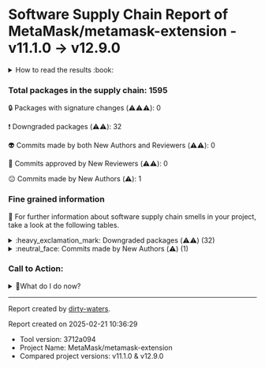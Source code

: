
# Software Supply Chain Report of MetaMask/metamask-extension - v11.1.0 &rarr; v12.9.0


<details>
    <summary>How to read the results :book: </summary>
    
 Dirty-waters has analyzed your project dependencies and found different categories for each of them:

    
 - ⚠️⚠️⚠️ : high severity 

    
 - ⚠️⚠️: medium severity 

    
 - ⚠️: low severity 

</details>
        

 ### Total packages in the supply chain: 1595

 :lock: Packages with signature changes (⚠️⚠️⚠️): 0

 :heavy_exclamation_mark: Downgraded packages (⚠️⚠️): 32

 :alien: Commits made by both New Authors and Reviewers (⚠️⚠️): 0

 :see_no_evil: Commits approved by New Reviewers (⚠️⚠️): 0

 :neutral_face: Commits made by New Authors (⚠️): 1

### Fine grained information

:dolphin: For further information about software supply chain smells in your project, take a look at the following tables.


<details>
    <summary>:heavy_exclamation_mark: Downgraded packages (⚠️⚠️) (32)</summary>
        


| package_name             | repo_link   | category           | old_version   | new_version               |
|:-------------------------|:------------|:-------------------|:--------------|:--------------------------|
| @ethersproject/providers |             | Downgraded package | 5.7.2         | 5.7.0                     |
| memoize-one              |             | Downgraded package | 6.0.0         | 5.2.1                     |
| is-plain-obj             |             | Downgraded package | 4.1.0         | 3.0.0                     |
| @ethersproject/networks  |             | Downgraded package | 5.7.1         | 5.7.0                     |
| balanced-match           |             | Downgraded package | 1.0.2         | 0.4.2                     |
| keyv                     |             | Downgraded package | 4.5.0         | 3.1.0                     |
| p-cancelable             |             | Downgraded package | 2.1.1         | 1.1.0                     |
| path-to-regexp           |             | Downgraded package | 2.2.1         | 1.9.0                     |
| decompress-response      |             | Downgraded package | 6.0.0         | 3.3.0                     |
| json-buffer              |             | Downgraded package | 3.0.1         | 3.0.0                     |
| supports-color           |             | Downgraded package | 8.1.1         | 3.2.3                     |
| replace-ext              |             | Downgraded package | 2.0.0         | 1.0.1                     |
| @sindresorhus/is         |             | Downgraded package | 4.6.0         | 0.14.0                    |
| @szmarczak/http-timer    |             | Downgraded package | 4.0.6         | 1.1.2                     |
| ip                       |             | Downgraded package | 2.0.0         | 1.1.8                     |
| cacheable-request        |             | Downgraded package | 7.0.2         | 6.1.0                     |
| http-errors              |             | Downgraded package | 1.8.0         | 1.6.3                     |
| ci-info                  |             | Downgraded package | 3.3.2         | 2.0.0                     |
| node-fetch               |             | Downgraded package | 3.3.1         | 2.7.0                     |
| responselike             |             | Downgraded package | 2.0.1         | 1.0.2                     |
| has-flag                 |             | Downgraded package | 4.0.0         | 1.0.0                     |
| normalize-url            |             | Downgraded package | 6.1.0         | 4.5.1                     |
| @ethersproject/web       |             | Downgraded package | 5.7.1         | 5.7.0                     |
| get-stream               |             | Downgraded package | 6.0.1         | 4.1.0                     |
| ansi-styles              |             | Downgraded package | 6.2.1         | 2.2.1                     |
| got                      |             | Downgraded package | 11.8.6        | 9.6.0                     |
| defer-to-connect         |             | Downgraded package | 2.0.1         | 1.1.3                     |
| ini                      |             | Downgraded package | 3.0.0         | 2.0.0                     |
| @babel/preset-modules    |             | Downgraded package | 0.1.5         | 0.1.6-no-external-plugins |
| setprototypeof           |             | Downgraded package | 1.2.0         | 1.1.0                     |
| portfinder               |             | Downgraded package | 1.0.32        | 1.0.28                    |
| js-base64                |             | Downgraded package | 3.6.1         | 2.6.4                     |
</details>


<details>
    <summary>:neutral_face: Commits made by New Authors (⚠️) (1)</summary>
        


| sha                                      | package_name                                                                                                                             | repo_name                   | old_version   | new_version   | author_first   | merger   | prr_first   | reviewer    | reviewer_type   |   package_number | repo_link   | category   | signature_changes   |
|:-----------------------------------------|:-----------------------------------------------------------------------------------------------------------------------------------------|:----------------------------|:--------------|:--------------|:---------------|:---------|:------------|:------------|:----------------|-----------------:|:------------|:-----------|:--------------------|
| 45c17172f3b29f1d9aea29afc84db25fb9300f45 | ['lavamoat-core@patch:lavamoat-core@npm%3A15.1.1#~/.yarn/patches/lavamoat-core-npm-15.1.1-51fbe39988.patch::version=15.1.1&hash=95165a'] | MetaMask/metamask-extension |               |               | True           | Gudahtt  | False       | brad-decker | User            |                1 |             |            |                     |
</details>

### Call to Action:

                      
<details>
    <summary>👻What do I do now? </summary>
        For packages with signature changes:  

        This means that a dependency either had code signature and now does not, or that the signature was valid and now it's not.
        This could be a security risk, and you should halt the project until you can verify the changes. 

        
For downgraded dependencies:  

        1. Check the release notes of the new version to see if the downgrade is intentional. If the new version is more than one release ahead, verify whether any breaking changes in between apply to your project.
        2. If the downgrade is unintentional, consider updating the package to a version that is compatible with your project.
        
For commits made by both new authors and reviewers:  

        1. Verify, as best as you can, that the new authors and reviewers are not malicious actors.
        2. If you are unsure, consider reverting the changes.
        
For commits approved by new reviewers:  

        Verify, as best as you can, that the new reviewers are not malicious actors.
        
For commits made by new authors:  

        Verify, as best as you can, that the new authors are not malicious actors.
        The fact that the reviewers are not new to the repository is a good sign.
</details>



---

Report created by [dirty-waters](https://github.com/chains-project/dirty-waters/).

Report created on 2025-02-21 10:36:29
- Tool version: 3712a094
- Project Name: MetaMask/metamask-extension
- Compared project versions: v11.1.0 & v12.9.0
